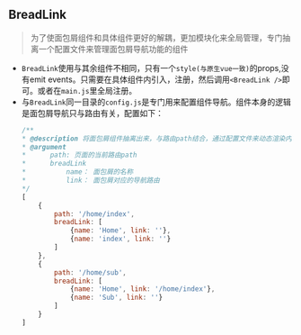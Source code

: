 ## BreadLink
> 为了使面包屑组件和具体组件更好的解耦，更加模块化来全局管理，专门抽离一个配置文件来管理面包屑导航功能的组件

* `BreadLink`使用与其余组件不相同，只有一个`style(与原生vue一致)`的props,没有emit events。只需要在具体组件内引入，注册，然后调用`<BreadLink />`即可。或者在`main.js`里全局注册。
* 与`BreadLink`同一目录的`config.js`是专门用来配置组件导航。组件本身的逻辑是面包屑导航只与路由有关，配置如下：
    ```javascript
    /**
    * @description 将面包屑组件抽离出来，与路由path结合，通过配置文件来动态渲染内容和对应的link跳转
    * @argument 
    *      path: 页面的当前路由path
    *      breadLink
    *          name： 面包屑的名称
    *          link： 面包屑对应的导航路由
    */
    [
        {
            path: '/home/index',
            breadLink: [
                {name: 'Home', link: ''},
                {name: 'index', link: ''}
            ]
        },
        {
            path: '/home/sub',
            breadLink: [
                {name: 'Home', link: '/home/index'},
                {name: 'Sub', link: ''}
            ]
        }
    ]
    ```